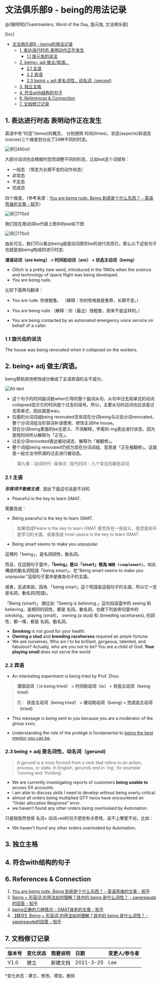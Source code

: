 # 文法俱乐部9 - being的用法记录
@(哦呵呵)[Toastmasters, Word of the Day, 旋元佑, 文法俱乐部]

[toc]





* [文法俱乐部9 \- being的用法记录](#文法俱乐部9---being的用法记录)
  * [1\. 表达进行时态 表明动作正在发生](#1-表达进行时态-表明动作正在发生)
    * [1\.1 旋元佑的说法](#11-旋元佑的说法)
  * [2\. being\+ adj 做主/宾语。](#2-being-adj-做主宾语)
    * [2\.1  主语](#21--主语)
    * [2\.2 宾语](#22-宾语)
    * [2\.3  being \+ adj 是名词性，动名词（gerund)](#23--being--adj-是名词性动名词gerund)
  * [3\. 独立主格](#3-独立主格)
  * [4\. 符合with结构的句子](#4-符合with结构的句子)
  * [6\. References &amp; Connection](#6-references--connection)
  * [7\. 文档修订记录](#7-文档修订记录)




## 1. 表达进行时态 表明动作正在发生



英语中有“时态”(tense)的概念， 分别按照 时间(times)、状态(aspects)和语态(voices)三个维度划分出了24种不同的时态。

![@||460x0](./1616649313456.png)













大部分动词也会根据时态而调整不同的形态，比如eat这个词就有：
- 一般态 （常态为长期不变的动作状态）
- 非常态
- 不定态
- 完成态

四个维度。（参考来源：[You are being rude. Being 到底是个什么东西？ - 英语思维的文章 - 知乎](https://zhuanlan.zhihu.com/p/26797446)）

![@||770x0](./1616649041713.png)












我们现在用动词be代替上图中的eat如下图

![@||770x0](./1616649725817.png)













由此可见，我们可以看出being就是动词原形be的进行态而已，那么以下这些句子也就是由being构成的进行时态:

**谓语动词（are being） = 时间助动词（are） + 状态主动词（being）**

- Glitch is a pretty new word, introduced in the 1960s when the science and technology of space flight was being developed. 
- You are being rude.

比较下面两句翻译：
- You are rude. 你很粗鲁。 （解释：你的性格就是鲁莽，长期不变。）
- You are being rude.（解释：你（最近）很粗鲁，原来不是这样的。）


- You are being contacted by an automated emergency voice service on behalf of a caller. 

### 1.1 旋元佑的说法

The house was being renovated when it collapsed on the workers.


## 2. being+ adj 做主/宾语。

being帮助其他修饰成分做成了主语宾语的主干成分。

![Alt text](./1616641325123.png)


- 这个句子的时间副词是when引导的那个副词从句，从句中过去简单式的动词collapsed显示它的时间是个过去的括号。所以，主要从句的动词也应该是过去简单式，因此就是was。
- 后面的分词词组being renovated含有现在分词being与过去分词renovated，整个分词词组当形容词补语使用、修饰主词the house。
- 现在分词being里面的be无意义、不须解释，字尾的-ing表达进行状态，因为是短时间所以解释为「正在」。
- 过去分词renovated表达被动语态、解释为「被翻修」。
- 整个词组being renovated仍视为现在分词词组，意思是「正在被翻修」。这就是一般文法书所谓的过去进行被动态。

> 第九章：动词时代 -简单式 -现代时间 - 几个常见的静态动词

### 2.1  主语

***形容词不能做主语***，因此下面这句话是不对的
- Peaceful is the key to learn GMAT. 

需要改成：
- Being peaceful is the key to learn GMAT.
> 如果改成Peace is the key to learn GMAT 感觉存在一些歧义，感觉是和平是学习的关键。或者改成 Inner peace is the key to learn GMAT.


- Being smart seems to make you unpopular.

這裡的「being」，是名詞詞性，動名詞。 

而且，在這個句子當中，**「being」是以「smart」做為 `補語 (complement)`**。如此構成的動名詞短語「being smart」，在"Being smart seems to make you unpopular."這個句子當中是做為句子的主語。


或者，反過來說，因為 「being smart」這个短語是這個句子的主語，所以它一定是名詞，動名詞(短語)。


「Being (smart)」 跟比如「Seeing is believing.」這句俗話當中的 seeing 和 believing，是相同的詞性，都是 名詞。動名詞。也跟下列各例句當中的smoking， playing (small)， owning (a stud) 和 (breeding racehorses), 的詞性，都一樣，都是 名詞。動名詞。
- **Smoking** is not good for your health.
- **Owning a stud** and **breeding racehorses** required an ample fortune.
- We ask ourselves, Who am I to be brilliant, gorgeous, talented, and fabulous? Actually, who are you not to be? You are a child of God. **Your playing small** does not serve the world


### 2.2 宾语


 - An interesting experiment is being tried by Prof. Zhou
 > **谓语动词（ is being tried） = 时间助动词（is） + 状态主动词（being tried）**
 >  
 >  而： **状态主动词（being tried） = 被动助动词（being) + 完成态主动词（tried)**


- This message is being sent to you because you are a moderator of the group xxxx;


- Understanding the role of the protégé is fundamental to [being the best mentor you can be](https://toastmasters.csod.com/lms/scorm/clientLMS/ScormFrames.aspx?aicc_sid=AICCwXuR_e9bvwHQne-dFJXn7Z3RCTgPXvEJPEzXRdRQhFI&aicc_url=https://toastmasters.csod.com/LMS/scorm/aicc.aspx).

### 2.3  being + adj 是名词性，动名词（gerund)

> A gerund is a noun formed from a verb that refers to an action, process, or state. In English, gerunds end in 'ing', for example 'running and 'thinking'.

- We are currently investigating reports of customers **being unable to** access XX accounts.
- I am able to discuss skills I need to develop without being overly critical.
-  almost all orders being multiplied QTY twice have encountered an “Order allocation Response” error.
-  we haven’t found any other orders being overlooked by Automation.

只是隐隐然觉得 名词+ 动词+ed的句子感觉有点奇怪，说不上哪里不对。比如：
- We haven't found any other orders overlooked by Automation.


## 3. 独立主格


## 4. 符合with结构的句子



## 6. References & Connection
1. [You are being rude. Being 到底是个什么东西？ - 英语思维的文章 - 知乎](https://zhuanlan.zhihu.com/p/26797446)
2. [Being + 形容词 的用法如何理解？其中的 being 是什么词性？ - sapereaude的回答 - 知乎](https://www.zhihu.com/question/49311081/answer/255054419)
3. [being正确的几种情况 - GMAT侯老的文章 - 知乎](https://zhuanlan.zhihu.com/p/70367055)
4. [【精华】Being + 形容词 的用法如何理解？其中的 being 是什么词性？ - sapereaude的回答 - 知乎](https://www.zhihu.com/question/49311081/answer/255054419)





## 7. 文档修订记录

| 版本号|     变化状态|   简要说明|  日期	|   变更人/参与者   |
| :-------- | :--------| :------ |:------ |:------ |
| V1.0|   建立| 新建文档 |2021-3-25  | Lee|


*变化状态：建立，修改，增加，删除
